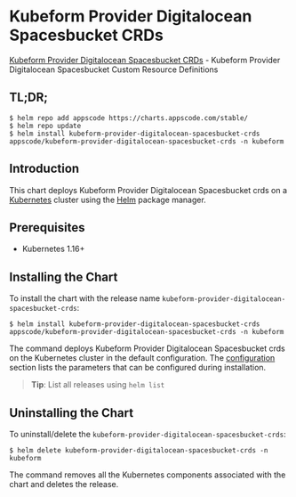 # Kubeform Provider Digitalocean Spacesbucket CRDs

[Kubeform Provider Digitalocean Spacesbucket CRDs](https://github.com/kubeform) - Kubeform Provider Digitalocean Spacesbucket Custom Resource Definitions

## TL;DR;

```console
$ helm repo add appscode https://charts.appscode.com/stable/
$ helm repo update
$ helm install kubeform-provider-digitalocean-spacesbucket-crds appscode/kubeform-provider-digitalocean-spacesbucket-crds -n kubeform
```

## Introduction

This chart deploys Kubeform Provider Digitalocean Spacesbucket crds on a [Kubernetes](http://kubernetes.io) cluster using the [Helm](https://helm.sh) package manager.

## Prerequisites

- Kubernetes 1.16+

## Installing the Chart

To install the chart with the release name `kubeform-provider-digitalocean-spacesbucket-crds`:

```console
$ helm install kubeform-provider-digitalocean-spacesbucket-crds appscode/kubeform-provider-digitalocean-spacesbucket-crds -n kubeform
```

The command deploys Kubeform Provider Digitalocean Spacesbucket crds on the Kubernetes cluster in the default configuration. The [configuration](#configuration) section lists the parameters that can be configured during installation.

> **Tip**: List all releases using `helm list`

## Uninstalling the Chart

To uninstall/delete the `kubeform-provider-digitalocean-spacesbucket-crds`:

```console
$ helm delete kubeform-provider-digitalocean-spacesbucket-crds -n kubeform
```

The command removes all the Kubernetes components associated with the chart and deletes the release.


